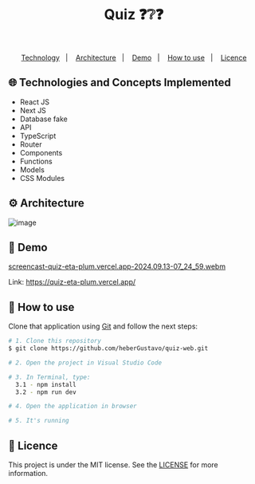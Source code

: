 <h1 align="center">Quiz ❓❔❓</h1>
<p align="center">
  
</p>

</br>
<p align="center">
  <a href="#globe_with_meridians-Technologies-and-Concepts-Implemented">Technology</a>&nbsp;&nbsp;&nbsp;|&nbsp;&nbsp;&nbsp;
   <a href="#gear-Architecture">Architecture</a>&nbsp;&nbsp;&nbsp;|&nbsp;&nbsp;&nbsp;
   <a href="#round_pushpin-demo">Demo</a>&nbsp;&nbsp;&nbsp;|&nbsp;&nbsp;&nbsp;
  <a href="#wrench-How-to-use">How to use</a>&nbsp;&nbsp;&nbsp;|&nbsp;&nbsp;&nbsp;
  <a href="#memo-Licence">Licence</a>
</p>

## :globe_with_meridians: Technologies and Concepts Implemented

- React JS
- Next JS
- Database fake
- API
- TypeScript
- Router
- Components
- Functions
- Models
- CSS Modules

## :gear: Architecture
![image](https://github.com/user-attachments/assets/ee6576da-ff48-418b-808d-2c40c24e3584)

## :round_pushpin: Demo
[screencast-quiz-eta-plum.vercel.app-2024.09.13-07_24_59.webm](https://github.com/user-attachments/assets/3967b54c-cee4-4988-86c8-facf5ab0f283)

Link: https://quiz-eta-plum.vercel.app/

## :wrench: How to use

Clone that application using [Git](https://git-scm.com) and follow the next steps:

```bash
# 1. Clone this repository
$ git clone https://github.com/heberGustavo/quiz-web.git

# 2. Open the project in Visual Studio Code

# 3. In Terminal, type:
  3.1 - npm install
  3.2 - npm run dev

# 4. Open the application in browser

# 5. It's running 

```


## :memo: Licence 
This project is under the MIT license. See the [LICENSE](https://github.com/heberGustavo/quiz-web/blob/main/LICENSE) for more information.
